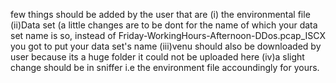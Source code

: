 few things should be added by the user that are 
(i) the environmental file 
(ii)Data set (a little changes are to be dont for the name of which your data set name is so, instead of Friday-WorkingHours-Afternoon-DDos.pcap_ISCX  you got to put your data set's name 
(iii)venu should also be downloaded by user because its a huge folder it could not be uploaded here 
(iv)a slight change should be in sniffer i.e the environment file accoundingly for yours.
